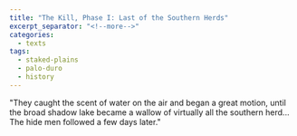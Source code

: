 ```yaml
---
title: "The Kill, Phase I: Last of the Southern Herds"
excerpt_separator: "<!--more-->"
categories:
  - texts
tags:
  - staked-plains
  - palo-duro
  - history
---
```

"They caught the scent of water on the air and began a great motion, until the broad shadow lake became a wallow of virtually all the southern herd... The hide men followed a few days later."
